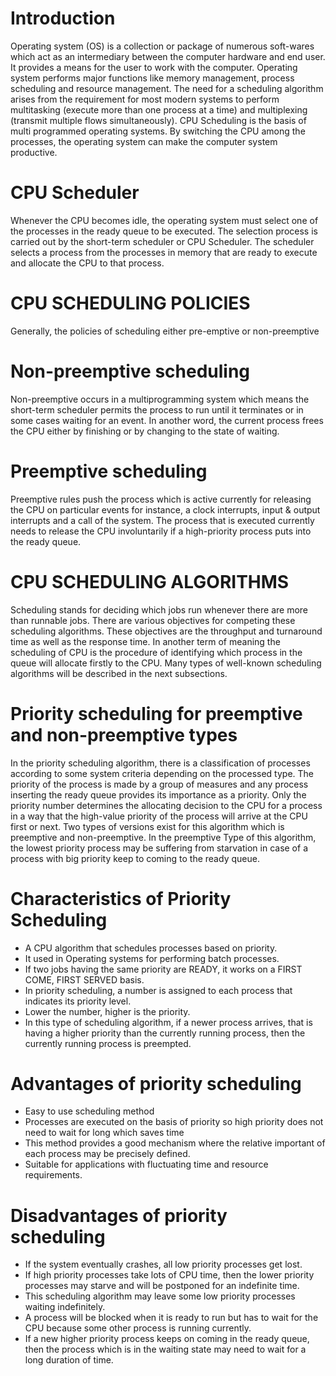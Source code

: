 # Introduction
Operating system (OS) is a collection or package of numerous soft-wares which act as an intermediary between the computer hardware and end user. It provides a means for the user to work with the computer. Operating system performs major functions like memory management, process scheduling and resource management. The need for a scheduling algorithm arises from the requirement for most modern systems to perform multitasking (execute more than one process at a time) and multiplexing (transmit multiple flows simultaneously). CPU Scheduling is the basis of multi programmed operating systems. By switching the CPU among the processes, the operating system can make the computer system productive.

# CPU Scheduler 
Whenever the CPU becomes idle, the operating system must select one of the processes in the ready queue to be executed. The selection process is carried out by the short-term scheduler or CPU Scheduler. The scheduler selects a process from the processes in memory that are ready to execute and allocate the CPU to that process.

# CPU SCHEDULING POLICIES
Generally, the policies of scheduling either pre-emptive or non-preemptive

# Non-preemptive scheduling
Non-preemptive occurs in a multiprogramming system which means the short-term scheduler permits the process to run until it terminates or in some cases waiting for an event.
In another word, the current process frees the CPU either by finishing or by changing to the state of waiting.

# Preemptive scheduling
Preemptive rules push the process which is active currently for releasing the CPU on particular events for instance, a clock interrupts, input & output interrupts and a call of the system. The process that is executed currently needs to release the CPU involuntarily if a high-priority process puts into the ready queue.

# CPU SCHEDULING ALGORITHMS
Scheduling stands for deciding which jobs run whenever there are more than runnable jobs. There are various objectives for competing these scheduling algorithms. These objectives are the throughput and turnaround time as well as the response time. In another term of meaning the scheduling of CPU is the procedure of identifying which process in the queue will allocate firstly to the CPU. Many types of well-known scheduling algorithms will be described in the next subsections.

# Priority scheduling for preemptive and non-preemptive types
In the priority scheduling algorithm, there is a classification of processes according to some system criteria depending on the processed type. The priority of the process is made by a group of measures and any process inserting the ready queue provides its importance as a priority. Only the priority number determines the allocating decision to the CPU for a process in a way that the high-value priority of the process will arrive at the CPU first or next. Two types of versions exist for this algorithm which is preemptive and non-preemptive. In the preemptive Type of this algorithm, the lowest priority process may be suffering from starvation in case of a process with big priority keep to coming to the ready queue.

# Characteristics of Priority Scheduling
* A CPU algorithm that schedules processes based on priority.
* It used in Operating systems for performing batch processes.
* If two jobs having the same priority are READY, it works on a FIRST COME, FIRST SERVED basis.
* In priority scheduling, a number is assigned to each process that indicates its priority level.
* Lower the number, higher is the priority.
* In this type of scheduling algorithm, if a newer process arrives, that is having a higher priority than the currently running process, then the currently running process is preempted.

# Advantages of priority scheduling
* Easy to use scheduling method
* Processes are executed on the basis of priority so high priority does not need to wait for long which saves time
* This method provides a good mechanism where the relative important of each process may be precisely defined.
* Suitable for applications with fluctuating time and resource requirements.

# Disadvantages of priority scheduling
* If the system eventually crashes, all low priority processes get lost.
* If high priority processes take lots of CPU time, then the lower priority processes may starve and will be postponed for an indefinite time.
* This scheduling algorithm may leave some low priority processes waiting indefinitely.
* A process will be blocked when it is ready to run but has to wait for the CPU because some other process is running currently.
* If a new higher priority process keeps on coming in the ready queue, then the process which is in the waiting state may need to wait for a long duration of time.
